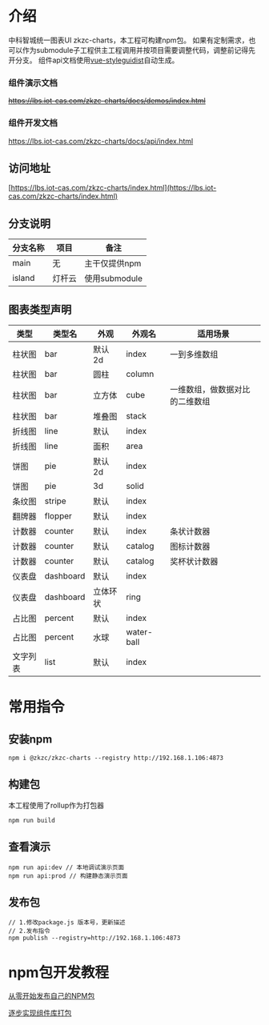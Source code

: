# 介绍

中科智城统一图表UI zkzc-charts，本工程可构建npm包。
如果有定制需求，也可以作为submodule子工程供主工程调用并按项目需要调整代码，调整前记得先开分支。
组件api文档使用[vue-styleguidist](https://vue-styleguidist.github.io/docs/GettingStarted.html#_1-install)自动生成。

### 组件演示文档
~~https://lbs.iot-cas.com/zkzc-charts/docs/demos/index.html~~

### 组件开发文档
https://lbs.iot-cas.com/zkzc-charts/docs/api/index.html


## 访问地址
[https://lbs.iot-cas.com/zkzc-charts/index.html](https://lbs.iot-cas.com/zkzc-charts/index.html)

## 分支说明
| 分支名称 | 项目 | 备注 |
| --- | --- | --- |
| main | 无 | 主干仅提供npm |
| island | 灯杆云 | 使用submodule |

## 图表类型声明

| 类型     | 类型名    | 外观     | 外观名     | 适用场景                       |
| -------- | --------- | -------- | ---------- | ------------------------------ |
| 柱状图   | bar       | 默认2d   | index      | 一到多维数组                   |
| 柱状图   | bar       | 圆柱     | column     |                                |
| 柱状图   | bar       | 立方体   | cube       | 一维数组，做数据对比的二维数组 |
| 柱状图   | bar       | 堆叠图   | stack      |                                |
| 折线图   | line      | 默认     | index      |                                |
| 折线图   | line      | 面积     | area       |                                |
| 饼图     | pie       | 默认2d   | index      |                                |
| 饼图     | pie       | 3d       | solid      |                                |
| 条纹图   | stripe    | 默认     | index      |                                |
| 翻牌器   | flopper   | 默认     | index      |                                |
| 计数器   | counter   | 默认     | index      | 条状计数器                     |
| 计数器   | counter   | 默认     | catalog    | 图标计数器                     |
| 计数器   | counter   | 默认     | catalog    | 奖杯状计数器                   |
| 仪表盘   | dashboard | 默认     | index      |                                |
| 仪表盘   | dashboard | 立体环状 | ring       |                                |
| 占比图   | percent   | 默认     | index      |                                |
| 占比图   | percent   | 水球     | water-ball |                                |
| 文字列表 | list      | 默认     | index      |                                |


# 常用指令

## 安装npm
`npm i @zkzc/zkzc-charts --registry http://192.168.1.106:4873`

## 构建包
本工程使用了rollup作为打包器
```
npm run build
```

## 查看演示
```
npm run api:dev // 本地调试演示页面
npm run api:prod // 构建静态演示页面
```

## 发布包
```
// 1.修改package.js 版本号，更新描述
// 2.发布指令
npm publish --registry=http://192.168.1.106:4873
```

# npm包开发教程

[从零开始发布自己的NPM包](https://juejin.cn/post/7052307032971411463)

[逐步实现组件库打包](https://juejin.cn/post/6990648688590716941)
